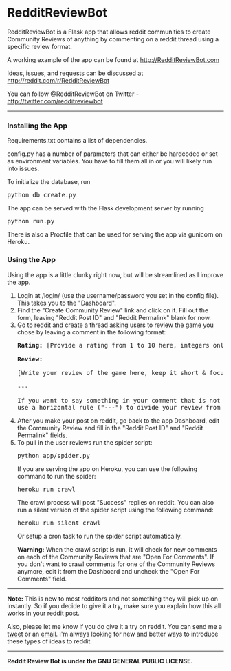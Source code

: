 <h1>RedditReviewBot</h1>

RedditReviewBot is a Flask app that allows reddit communities to create Community Reviews of anything by commenting on a reddit thread using a specific review format.

A working example of the app can be found at http://RedditReviewBot.com

Ideas, issues, and requests can be discussed at http://reddit.com/r/RedditReviewBot

You can follow @RedditReviewBot on Twitter - http://twitter.com/redditreviewbot

<hr />

<h3>Installing the App</h3>

Requirements.txt contains a list of dependencies.

config.py has a number of parameters that can either be hardcoded or set as environment variables. You have to fill them all in or you will likely run into issues.

To initialize the database, run

<pre>python db_create.py</pre>

The app can be served with the Flask development server by running

<pre>python run.py</pre>

There is also a Procfile that can be used for serving the app via gunicorn on Heroku.

<h3>Using the App</h3>

Using the app is a little clunky right now, but will be streamlined as I improve the app.

<ol>
<li>Login at /login/ (use the username/password you set in the config file). This takes you to the "Dashboard".</li>

<li>Find the "Create Community Review" link and click on it. Fill out the form, leaving "Reddit Post ID" and "Reddit Permalink" blank for now.</li>

<li>Go to reddit and create a thread asking users to review the game you chose by leaving a comment in the following format:

<pre>
<strong>Rating:</strong> [Provide a rating from 1 to 10 here, integers only, required]

<strong>Review:</strong>

[Write your review of the game here, keep it short &amp; focus on your experience, optional]

---

If you want to say something in your comment that is not part of your review,
use a horizontal rule ("---") to divide your review from your non-review comments.
</pre>
</li>

<li>After you make your post on reddit, go back to the app Dashboard, edit the Community Review and fill in the "Reddit Post ID" and "Reddit Permalink" fields.</li>

<li>To pull in the user reviews run the spider script:

<pre>
python app/spider.py
</pre>

If you are serving the app on Heroku, you can use the following command to run the spider:

<pre>
heroku run crawl
</pre>

The crawl process will post "Success" replies on reddit. You can also run a silent version of the spider script using the following command:

<pre>
heroku run silent_crawl
</pre>

<p>Or setup a cron task to run the spider script automatically.</p>

<p><strong>Warning:</strong> When the crawl script is run, it will check for new comments on each of the Community Reviews that are "Open For Comments". If you don't want to crawl comments for one of the Community Reviews anymore, edit it from the Dashboard and uncheck the "Open For Comments" field.</p>
</li>
</ol>
<hr />

<strong>Note:</strong> This is new to most redditors and not something they will pick up on instantly. So if you decide to give it a try, make sure you explain how this all works in your reddit post.

Also, please let me know if you do give it a try on reddit. You can send me a <a href="http://twitter.com/daviddigiovanni" target="_blank">tweet</a> or an <a href="http://groupsrc.com/contact" target="_blank">email</a>. I'm always looking for new and better ways to introduce these types of ideas to reddit.

<hr />

<strong>Reddit Review Bot is under the GNU GENERAL PUBLIC LICENSE.</strong>
